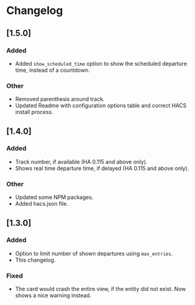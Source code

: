 # Changelog

## [1.5.0]
### Added
- Added `show_scheduled_time` option to show the scheduled departure time, instead of a countdown.

### Other
- Removed parenthesis around track.
- Updated Readme with configuration options table and correct HACS install process.

## [1.4.0]
### Added
- Track number, if available (HA 0.115 and above only).
- Shows real time departure time, if delayed (HA 0.115 and above only).

### Other
- Updated some NPM packages.
- Added hacs.json file.

## [1.3.0]
### Added
- Option to limit number of shown departures using `max_entries`.
- This changelog.

### Fixed
- The card would crash the entire view, if the entity did not exist. Now shows a nice warning instead.
